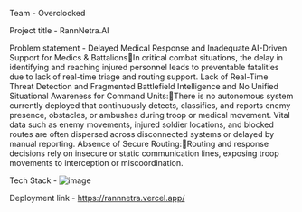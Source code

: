 Team - Overclocked

Project title - RannNetra.AI


Problem statement - Delayed Medical Response and Inadequate AI-Driven Support for Medics & BattalionsIn critical combat situations, the delay in identifying and reaching injured personnel leads to preventable fatalities due to lack of real-time triage and routing support.
Lack of Real-Time Threat Detection and Fragmented Battlefield Intelligence and No Unified Situational Awareness for Command Units:There is no autonomous system currently deployed that continuously detects, classifies, and reports enemy presence, obstacles, or ambushes during troop or medical movement. Vital data such as enemy movements, injured soldier locations, and blocked routes are often dispersed across disconnected systems or delayed by manual reporting.
Absence of Secure Routing:Routing and response decisions rely on insecure or static communication lines, exposing troop movements to interception or miscoordination.

Tech Stack - ![image](https://github.com/user-attachments/assets/c6a1cb0a-e22a-4583-b36f-9eff24fc0a5a)


Deployment link - https://rannnetra.vercel.app/

